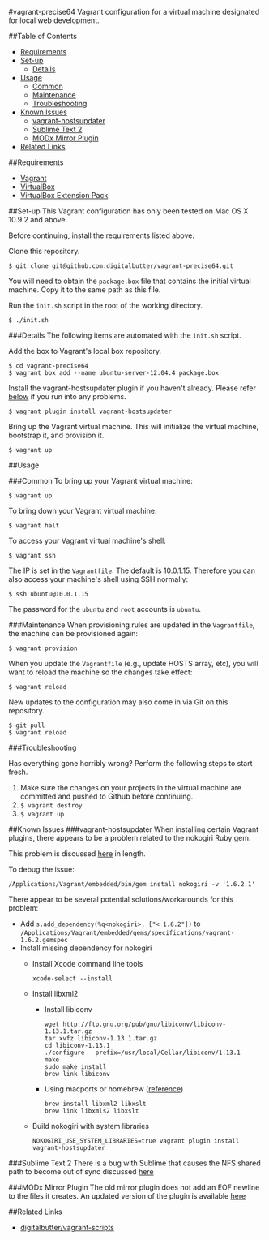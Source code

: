 #vagrant-precise64
Vagrant configuration for a virtual machine designated for local web development.

##Table of Contents
* [Requirements](#requirements)
* [Set-up](#set-up)
  * [Details](#details)
* [Usage](#usage)
  * [Common](#common)
  * [Maintenance](#maintenance)
  * [Troubleshooting](#troubleshooting)
* [Known Issues](#known-issues)
  * [vagrant-hostsupdater](#vagrant-hostsupdater)
  * [Sublime Text 2](#sublime-text-2)
  * [MODx Mirror Plugin](#modx-mirror-plugin)
* [Related Links](#related-links)

##Requirements
* [Vagrant](http://www.vagrantup.com/downloads.html)
* [VirtualBox](https://www.virtualbox.org/wiki/Downloads)
* [VirtualBox Extension Pack](https://www.virtualbox.org/wiki/Downloads)

##Set-up
This Vagrant configuration has only been tested on Mac OS X 10.9.2 and above.

Before continuing, install the requirements listed above.

Clone this repository.

```
$ git clone git@github.com:digitalbutter/vagrant-precise64.git
```

You will need to obtain the `package.box` file that contains the initial virtual machine. Copy it to the same path as this file.

Run the `init.sh` script in the root of the working directory.

```
$ ./init.sh
```

###Details
The following items are automated with the `init.sh` script.

Add the box to Vagrant's local box repository.

```
$ cd vagrant-precise64
$ vagrant box add --name ubuntu-server-12.04.4 package.box
```

Install the vagrant-hostsupdater plugin if you haven't already. Please refer [below](#known-issues) if you run into any problems.

```
$ vagrant plugin install vagrant-hostsupdater
```

Bring up the Vagrant virtual machine. This will initialize the virtual machine, bootstrap it, and provision it.

```
$ vagrant up
```

##Usage

###Common
To bring up your Vagrant virtual machine:

```
$ vagrant up
```

To bring down your Vagrant virtual machine:

```
$ vagrant halt
```

To access your Vagrant virtual machine's shell:

```
$ vagrant ssh
```

The IP is set in the `Vagrantfile`. The default is 10.0.1.15. Therefore you can also access your machine's shell using SSH normally:

```
$ ssh ubuntu@10.0.1.15
```

The password for the `ubuntu` and `root` accounts is `ubuntu`.

###Maintenance
When provisioning rules are updated in the `Vagrantfile`, the machine can be provisioned again:

```
$ vagrant provision
```

When you update the `Vagrantfile` (e.g., update HOSTS array, etc), you will want to reload the machine so the changes take effect:

```
$ vagrant reload
```

New updates to the configuration may also come in via Git on this repository.

```
$ git pull
$ vagrant reload
```

###Troubleshooting

Has everything gone horribly wrong? Perform the following steps to start fresh.

1. Make sure the changes on your projects in the virtual machine are committed and pushed to Github before continuing.
2. `$ vagrant destroy`
3. `$ vagrant up`

##Known Issues
###vagrant-hostsupdater
When installing certain Vagrant plugins, there appears to be a problem related to the nokogiri Ruby gem.

This problem is discussed [here](https://github.com/mitchellh/vagrant/issues/3769) in length.

To debug the issue:

```
/Applications/Vagrant/embedded/bin/gem install nokogiri -v '1.6.2.1'
```

There appear to be several potential solutions/workarounds for this problem:

* Add `s.add_dependency(%q<nokogiri>, ["< 1.6.2"])` to `/Applications/Vagrant/embedded/gems/specifications/vagrant-1.6.2.gemspec`
* Install missing dependency for nokogiri
  * Install Xcode command line tools

    ```
    xcode-select --install
    ```

  * Install libxml2
    * Install libiconv

      ```
      wget http://ftp.gnu.org/pub/gnu/libiconv/libiconv-1.13.1.tar.gz
      tar xvfz libiconv-1.13.1.tar.gz
      cd libiconv-1.13.1
      ./configure --prefix=/usr/local/Cellar/libiconv/1.13.1
      make
      sudo make install
      brew link libiconv
      ```

    * Using macports or homebrew ([reference](http://nokogiri.org/tutorials/installing_nokogiri.html))

      ```
      brew install libxml2 libxslt
      brew link libxmls2 libxslt
      ```

  * Build nokogiri with system libraries

    ```
    NOKOGIRI_USE_SYSTEM_LIBRARIES=true vagrant plugin install vagrant-hostsupdater
    ```

###Sublime Text 2
There is a bug with Sublime that causes the NFS shared path to become out of sync discussed [here](https://serverfault.com/questions/534507/vagrant-nfs-share-doesnt-show-updated-file-if-size-doesnt-change)

###MODx Mirror Plugin
The old mirror plugin does not add an EOF newline to the files it creates. An updated version of the plugin is available [here](https://github.com/digitalbutter/MODX-Mirror/releases)

##Related Links
* [digitalbutter/vagrant-scripts](https://github.com/digitalbutter/vagrant-scripts)
